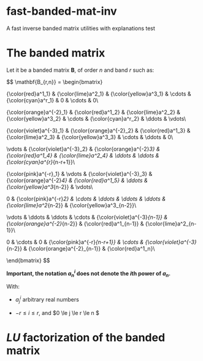 

# fast-banded-mat-inv
A fast inverse banded matrix utilities with explanations test

# The banded matrix

Let it be a banded matrix $\mathbf{B}$, of order $n$ and band $r$ such as:

$$
\mathbf{B_{r,n}} = \begin{bmatrix}

{\color{red}a^1_1} & {\color{lime}a^2_1} & {\color{yellow}a^3_1} & \cdots & {\color{cyan}a^r_1} & 0 & \cdots & 0\\

{\color{orange}a^{-2}_1} & {\color{red}a^1_2} & {\color{lime}a^2_2} & {\color{yellow}a^3_2} & \cdots & {\color{cyan}a^r_2} & \ddots & \vdots\\

{\color{violet}a^{-3}_1} & {\color{orange}a^{-2}_2} & {\color{red}a^1_3} & {\color{lime}a^2_3} & {\color{yellow}a^3_3} & \cdots & \ddots &  0\\

\vdots & {\color{violet}a^{-3}_2} & {\color{orange}a^{-2}_3} & {\color{red}a^1_4} & {\color{lime}a^2_4} & \ddots & \ddots & {\color{cyan}a^{r}_{n-r+1}}\\

{\color{pink}a^{-r}_1} & \vdots & {\color{violet}a^{-3}_3} & {\color{orange}a^{-2}_4} & {\color{red}a^1_5} & \ddots & {\color{yellow}a^3_{n-2}} & \vdots\\

0 & {\color{pink}a^{-r}_2} & \cdots & \ddots & \ddots & \ddots & {\color{lime}a^2_{n-2}} & {\color{yellow}a^3_{n-2}}\\

\vdots & \ddots & \ddots & \cdots & {\color{violet}a^{-3}_{n-1}} & {\color{orange}a^{-2}_{n-2}} & {\color{red}a^1_{n-1}} & {\color{lime}a^2_{n-1}}\\

0 & \cdots & 0 & {\color{pink}a^{-r}_{n-r+1}} & \cdots & {\color{violet}a^{-3}_{n-2}} & {\color{orange}a^{-2}_{n-1}} & {\color{red}a^1_n}\\

\end{bmatrix}
$$

**Important, the notation $a^i_n$ does not denote the $i$th power of $a_n$.** 

With:

* $a^i_j$ arbitrary real numbers

* $-r \le i \le r$, and $0 \le j \le r \le n $

# $LU$ factorization of the banded matrix